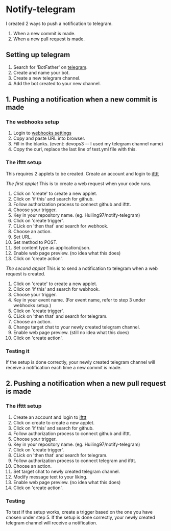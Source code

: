 # Notify-telegram

I created 2 ways to push a notification to telegram.
1. When a new commit is made.
2. When a new pull request is made.

## Setting up telegram
1. Search for 'BotFather' on [telegram](https://telegram.org/).
2. Create and name your bot.
3. Create a new telegram channel.
4. Add the bot created to your new channel.


## 1. Pushing a notification when a new commit is made

### The webhooks setup
1. Login to [webhooks settings](https://ifttt.com/maker_webhooks/settings)
2. Copy and paste URL into browser.
3. Fill in the blanks. (event: devops3 -- I used my telegram channel name)
4. Copy the curl, replace the last line of test.yml file with this.

### The ifttt setup
This requires 2 applets to be created.
Create an account and login to [ifttt](https://ifttt.com)

_The first applet_
This is to create a web request when your code runs.

1. Click on 'create' to create a new applet.
2. Click on 'if this' and search for github. 
3. Follow authorization process to connect github and ifttt.
4. Choose your trigger.
5. Key in your repository name. (eg. Huiling97/notify-telegram)
6. Click on 'create trigger'.
7. CLick on 'then that' and search for webhook.
8. Choose an action.
9. Set URL.
10. Set method to POST.
11. Set content type as application/json.
12. Enable web page preview. (no idea what this does)
13. Click on 'create action'.

_The second applet_
This is to send a notification to telegram when a web request is created.

1. Click on 'create' to create a new applet.
2. Click on 'if this' and search for webhook. 
3. Choose your trigger.
4. Key in your event name. (For event name, refer to step 3 under webhooks setup.)
5. Click on 'create trigger'.
6. CLick on 'then that' and search for telegram.
7. Choose an action.
8. Change target chat to your newly created telegram channel.
9. Enable web page preview. (still no idea what this does)
11. Click on 'create action'.

### Testing it
If the setup is done correctly, your newly created telegram channel will receive a notification each time a new commit is made.



## 2. Pushing a notification when a new pull request is made

### The ifttt setup
1. Create an account and login to [ifttt](https://ifttt.com)
2. Click on create to create a new applet.
3. Click on 'if this' and search for github. 
4. Follow authorization process to connect github and ifttt.
5. Choose your trigger.
6. Key in your repository name. (eg. Huiling97/notify-telegram)
7. Click on 'create trigger'.
8. CLick on 'then that' and search for telegram.
9. Follow authorization process to connect telegram and ifttt.
10. Choose an action.
11. Set target chat to newly created telegram channel.
12. Modify message text to your liking.
13. Enable web page preview. (no idea what this does)
14. Click on 'create action'.

### Testing
To test if the setup works, create a trigger based on the one you have chosen under step 5.
If the setup is done correctly, your newly created telegram channel will receive a notification.
